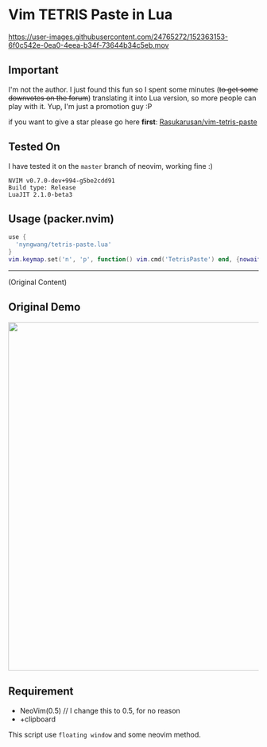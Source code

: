 Vim TETRIS Paste in Lua
====

https://user-images.githubusercontent.com/24765272/152363153-6f0c542e-0ea0-4eea-b34f-73644b34c5eb.mov

## Important

I'm not the author. I just found this fun so I spent some minutes (~~to get some downvotes on the forum~~)
translating it into Lua version, so more people can play with it. Yup, I'm just a promotion guy :P

if you want to give a star please go here __first__: [Rasukarusan/vim-tetris-paste](https://github.com/Rasukarusan/vim-tetris-paste)

## Tested On

I have tested it on the `master` branch of neovim, working fine :)

```
NVIM v0.7.0-dev+994-g5be2cdd91
Build type: Release
LuaJIT 2.1.0-beta3
```

## Usage (packer.nvim)

```lua
use {
  'nyngwang/tetris-paste.lua'
}
vim.keymap.set('n', 'p', function() vim.cmd('TetrisPaste') end, {nowait=true, noremap=true, silent=true})
```

----

(Original Content)

## Original Demo

<img src="https://user-images.githubusercontent.com/17779386/69538032-bbfabd80-0fc4-11ea-85e2-4da46b2317b8.gif" width=700>


## Requirement

- NeoVim(0.5) // I change this to 0.5, for no reason
- +clipboard

This script use `floating window` and some neovim method.
